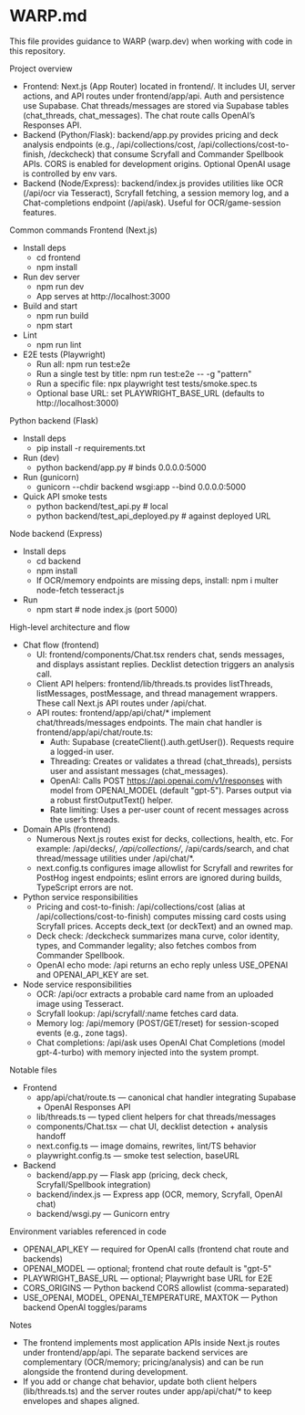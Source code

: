 # WARP.md

This file provides guidance to WARP (warp.dev) when working with code in this repository.

Project overview
- Frontend: Next.js (App Router) located in frontend/. It includes UI, server actions, and API routes under frontend/app/api. Auth and persistence use Supabase. Chat threads/messages are stored via Supabase tables (chat_threads, chat_messages). The chat route calls OpenAI’s Responses API.
- Backend (Python/Flask): backend/app.py provides pricing and deck analysis endpoints (e.g., /api/collections/cost, /api/collections/cost-to-finish, /deckcheck) that consume Scryfall and Commander Spellbook APIs. CORS is enabled for development origins. Optional OpenAI usage is controlled by env vars.
- Backend (Node/Express): backend/index.js provides utilities like OCR (/api/ocr via Tesseract), Scryfall fetching, a session memory log, and a Chat-completions endpoint (/api/ask). Useful for OCR/game-session features.

Common commands
Frontend (Next.js)
- Install deps
  - cd frontend
  - npm install
- Run dev server
  - npm run dev
  - App serves at http://localhost:3000
- Build and start
  - npm run build
  - npm start
- Lint
  - npm run lint
- E2E tests (Playwright)
  - Run all: npm run test:e2e
  - Run a single test by title: npm run test:e2e -- -g "pattern"
  - Run a specific file: npx playwright test tests/smoke.spec.ts
  - Optional base URL: set PLAYWRIGHT_BASE_URL (defaults to http://localhost:3000)

Python backend (Flask)
- Install deps
  - pip install -r requirements.txt
- Run (dev)
  - python backend/app.py  # binds 0.0.0.0:5000
- Run (gunicorn)
  - gunicorn --chdir backend wsgi:app --bind 0.0.0.0:5000
- Quick API smoke tests
  - python backend/test_api.py  # local
  - python backend/test_api_deployed.py  # against deployed URL

Node backend (Express)
- Install deps
  - cd backend
  - npm install
  - If OCR/memory endpoints are missing deps, install: npm i multer node-fetch tesseract.js
- Run
  - npm start  # node index.js (port 5000)

High-level architecture and flow
- Chat flow (frontend)
  - UI: frontend/components/Chat.tsx renders chat, sends messages, and displays assistant replies. Decklist detection triggers an analysis call.
  - Client API helpers: frontend/lib/threads.ts provides listThreads, listMessages, postMessage, and thread management wrappers. These call Next.js API routes under /api/chat.
  - API routes: frontend/app/api/chat/* implement chat/threads/messages endpoints. The main chat handler is frontend/app/api/chat/route.ts:
    - Auth: Supabase (createClient().auth.getUser()). Requests require a logged-in user.
    - Threading: Creates or validates a thread (chat_threads), persists user and assistant messages (chat_messages).
    - OpenAI: Calls POST https://api.openai.com/v1/responses with model from OPENAI_MODEL (default "gpt-5"). Parses output via a robust firstOutputText() helper.
    - Rate limiting: Uses a per-user count of recent messages across the user’s threads.
- Domain APIs (frontend)
  - Numerous Next.js routes exist for decks, collections, health, etc. For example: /api/decks/*, /api/collections/*, /api/cards/search, and chat thread/message utilities under /api/chat/*.
  - next.config.ts configures image allowlist for Scryfall and rewrites for PostHog ingest endpoints; eslint errors are ignored during builds, TypeScript errors are not.
- Python service responsibilities
  - Pricing and cost-to-finish: /api/collections/cost (alias at /api/collections/cost-to-finish) computes missing card costs using Scryfall prices. Accepts deck_text (or deckText) and an owned map.
  - Deck check: /deckcheck summarizes mana curve, color identity, types, and Commander legality; also fetches combos from Commander Spellbook.
  - OpenAI echo mode: /api returns an echo reply unless USE_OPENAI and OPENAI_API_KEY are set.
- Node service responsibilities
  - OCR: /api/ocr extracts a probable card name from an uploaded image using Tesseract.
  - Scryfall lookup: /api/scryfall/:name fetches card data.
  - Memory log: /api/memory (POST/GET/reset) for session-scoped events (e.g., zone tags).
  - Chat completions: /api/ask uses OpenAI Chat Completions (model gpt-4-turbo) with memory injected into the system prompt.

Notable files
- Frontend
  - app/api/chat/route.ts — canonical chat handler integrating Supabase + OpenAI Responses API
  - lib/threads.ts — typed client helpers for chat threads/messages
  - components/Chat.tsx — chat UI, decklist detection + analysis handoff
  - next.config.ts — image domains, rewrites, lint/TS behavior
  - playwright.config.ts — smoke test selection, baseURL
- Backend
  - backend/app.py — Flask app (pricing, deck check, Scryfall/Spellbook integration)
  - backend/index.js — Express app (OCR, memory, Scryfall, OpenAI chat)
  - backend/wsgi.py — Gunicorn entry

Environment variables referenced in code
- OPENAI_API_KEY — required for OpenAI calls (frontend chat route and backends)
- OPENAI_MODEL — optional; frontend chat route default is "gpt-5"
- PLAYWRIGHT_BASE_URL — optional; Playwright base URL for E2E
- CORS_ORIGINS — Python backend CORS allowlist (comma-separated)
- USE_OPENAI, MODEL, OPENAI_TEMPERATURE, MAXTOK — Python backend OpenAI toggles/params

Notes
- The frontend implements most application APIs inside Next.js routes under frontend/app/api. The separate backend services are complementary (OCR/memory; pricing/analysis) and can be run alongside the frontend during development.
- If you add or change chat behavior, update both client helpers (lib/threads.ts) and the server routes under app/api/chat/* to keep envelopes and shapes aligned.
